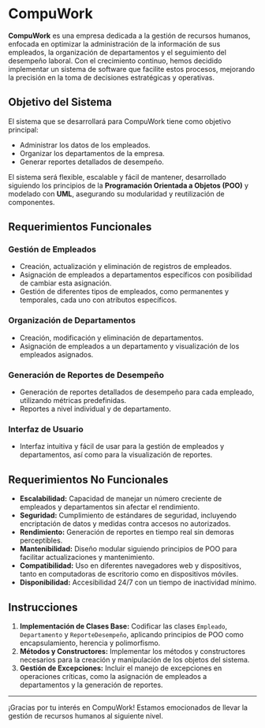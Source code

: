 # CompuWork

**CompuWork** es una empresa dedicada a la gestión de recursos humanos, enfocada en optimizar la administración de la información de sus empleados, la organización de departamentos y el seguimiento del desempeño laboral. Con el crecimiento continuo, hemos decidido implementar un sistema de software que facilite estos procesos, mejorando la precisión en la toma de decisiones estratégicas y operativas.

## Objetivo del Sistema

El sistema que se desarrollará para CompuWork tiene como objetivo principal:

- Administrar los datos de los empleados.
- Organizar los departamentos de la empresa.
- Generar reportes detallados de desempeño.

El sistema será flexible, escalable y fácil de mantener, desarrollado siguiendo los principios de la **Programación Orientada a Objetos (POO)** y modelado con **UML**, asegurando su modularidad y reutilización de componentes.

## Requerimientos Funcionales

### Gestión de Empleados
- Creación, actualización y eliminación de registros de empleados.
- Asignación de empleados a departamentos específicos con posibilidad de cambiar esta asignación.
- Gestión de diferentes tipos de empleados, como permanentes y temporales, cada uno con atributos específicos.

### Organización de Departamentos
- Creación, modificación y eliminación de departamentos.
- Asignación de empleados a un departamento y visualización de los empleados asignados.

### Generación de Reportes de Desempeño
- Generación de reportes detallados de desempeño para cada empleado, utilizando métricas predefinidas.
- Reportes a nivel individual y de departamento.

### Interfaz de Usuario
- Interfaz intuitiva y fácil de usar para la gestión de empleados y departamentos, así como para la visualización de reportes.

## Requerimientos No Funcionales

- **Escalabilidad:** Capacidad de manejar un número creciente de empleados y departamentos sin afectar el rendimiento.
- **Seguridad:** Cumplimiento de estándares de seguridad, incluyendo encriptación de datos y medidas contra accesos no autorizados.
- **Rendimiento:** Generación de reportes en tiempo real sin demoras perceptibles.
- **Mantenibilidad:** Diseño modular siguiendo principios de POO para facilitar actualizaciones y mantenimiento.
- **Compatibilidad:** Uso en diferentes navegadores web y dispositivos, tanto en computadoras de escritorio como en dispositivos móviles.
- **Disponibilidad:** Accesibilidad 24/7 con un tiempo de inactividad mínimo.

## Instrucciones

1. **Implementación de Clases Base:** Codificar las clases `Empleado`, `Departamento` y `ReporteDesempeño`, aplicando principios de POO como encapsulamiento, herencia y polimorfismo.
2. **Métodos y Constructores:** Implementar los métodos y constructores necesarios para la creación y manipulación de los objetos del sistema.
3. **Gestión de Excepciones:** Incluir el manejo de excepciones en operaciones críticas, como la asignación de empleados a departamentos y la generación de reportes.

---

¡Gracias por tu interés en CompuWork! Estamos emocionados de llevar la gestión de recursos humanos al siguiente nivel.
